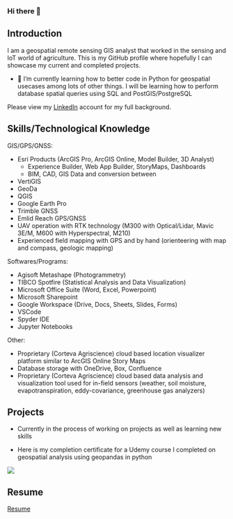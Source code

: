 ### Hi there 👋

## Introduction 

I am a geospatial remote sensing GIS analyst that worked in the sensing and IoT world of agriculture. This is my GitHub profile where hopefully I can showcase my current and completed projects. 

- 🌱 I’m currently learning how to better code in Python for geospatial usecases among lots of other things. I will be learning how to perform database spatial queries using SQL and PostGIS/PostgreSQL

Please view my [LinkedIn](https://www.linkedin.com/in/colekellow/) account for my full background.

## Skills/Technological Knowledge

GIS/GPS/GNSS: 
- Esri Products (ArcGIS Pro, ArcGIS Online, Model Builder, 3D Analyst)
    - Experience Builder, Web App Builder, StoryMaps, Dashboards
    - BIM, CAD, GIS Data and conversion between
- VertiGIS
- GeoDa
- QGIS
- Google Earth Pro
- Trimble GNSS
- Emlid Reach GPS/GNSS
- UAV operation with RTK technology (M300 with Optical/Lidar, Mavic 3E/M, M600 with Hyperspectral, M210) 
- Experienced field mapping with GPS and by hand (orienteering with map and compass, geologic mapping)

Softwares/Programs: 
- Agisoft Metashape (Photogrammetry)
- TIBCO Spotfire (Statistical Analysis and Data Visualization)
- Microsoft Office Suite (Word, Excel, Powerpoint)
- Microsoft Sharepoint
- Google Workspace (Drive, Docs, Sheets, Slides, Forms)
- VSCode
- Spyder IDE
- Jupyter Notebooks

Other: 
- Proprietary (Corteva Agriscience) cloud based location visualizer platform similar to ArcGIS Online Story Maps
- Database storage with OneDrive, Box, Confluence
- Proprietary (Corteva Agriscience) cloud based data analysis and visualization tool used for in-field sensors (weather, soil moisture, evapotranspiration, eddy-covariance, greenhouse gas analyzers)

## Projects
- Currently in the process of working on projects as well as learning new skills

- Here is my completion certificate for a Udemy course I completed on geospatial analysis using geopandas in python

![](https://lh3.googleusercontent.com/drive-viewer/AEYmBYRRlkLOKDNz9DmiJU6m_pMQoSeMYmoGQ-YcpC56KTA4bR3SGNqXwfTMYUQVmsSRaMtzuVUhGdy8eyvM4ATZTZ7k1rubOA=s1600)


## Resume

[Resume](https://drive.google.com/file/d/1-WrtlxSEd3HvP4Go2zHIVx_9tuXxGA7j/view?usp=sharing)
